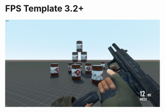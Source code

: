 # FPS Template 3.2+

<p align='center'>
  <img src="https://raw.githubusercontent.com/Pol1sher/FPS-Template/master/Preview.png" alt="Project Preview" />
</p>
